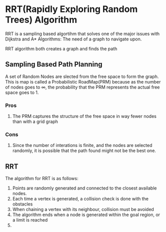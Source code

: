 # RRT(Rapidly Exploring Random Trees) Algorithm

RRT is a sampling based algortihm that solves one of the major issues with Dijkstra and A* Algorithms: The need of a graph to navigate upon.

RRT algorithm both creates a graph and finds the path

## Sampling Based Path Planning
A set of Random Nodes are slected from the free space to form the graph. This is map is called a Probabilistic RoadMap(PRM) because as the number of nodes goes to $\infty$, the probability that the PRM represents the actual free space goes to 1.  
### Pros 
1. The PRM captures the structure of the free space in way fewer nodes than with a grid graph

### Cons
1. Since the number of interations is finite, and the nodes are selected randomly, it is possible that the path found might not be the best one.

## RRT
The algorithm for RRT is as follows:  
1. Points are randomly generated and connected to the closest available nodes.
2. Each time a vertex is generated, a collision check is done with the obstacles 
3. When chaining a vertex with its neighbour, collision must be avoided
4. The algorithm ends when a node is generated within the goal region, or a limit is reached
5. 